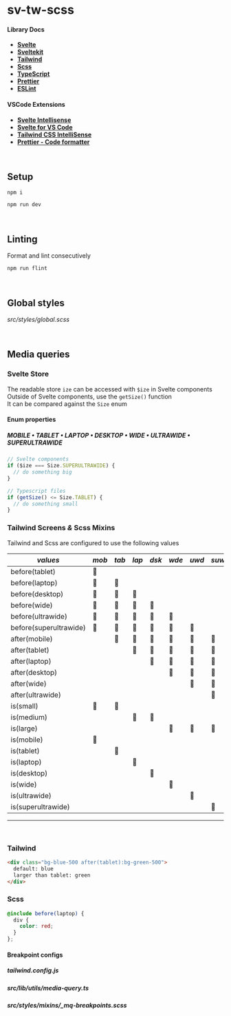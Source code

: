# **sv-tw-scss**

#### **Library Docs**

- **[Svelte](https://svelte.dev/docs/introduction)**
- **[Sveltekit](https://kit.svelte.dev/docs/introduction)**
- **[Tailwind](https://tailwindcss.com/docs/installation)**
- **[Scss](https://sass-lang.com/documentation/syntax)**
- **[TypeScript](https://www.typescriptlang.org/docs/)**
- **[Prettier](https://prettier.io/docs/en/index.html)**
- **[ESLint](https://eslint.org/docs/latest/)**

#### **VSCode Extensions**

- [**Svelte Intellisense**](https://marketplace.visualstudio.com/items?itemName=ardenivanov.svelte-intellisense)
- [**Svelte for VS Code**](https://marketplace.visualstudio.com/items?itemName=svelte.svelte-vscode)
- [**Tailwind CSS IntelliSense**](https://marketplace.visualstudio.com/items?itemName=bradlc.vscode-tailwindcss)
- [**Prettier - Code formatter**](https://marketplace.visualstudio.com/items?itemName=esbenp.prettier-vscode)

<br />

## **Setup**

`npm i`

`npm run dev`

<br />

## **Linting**

Format and lint consecutively

`npm run flint`

<br />

## **Global styles**

*src/styles/global.scss*

<br />

## **Media queries**

### **Svelte Store**

The readable store `ize` can be accessed with `$ize` in Svelte components  
Outside of Svelte components, use the `getSize()` function  
It can be compared against the `Size` enum

#### Enum properties  
##### MOBILE • TABLET • LAPTOP • DESKTOP • WIDE • ULTRAWIDE • SUPERULTRAWIDE

```ts
// Svelte components
if ($ize === Size.SUPERULTRAWIDE) {
  // do something big
}

// Typescript files
if (getSize() <= Size.TABLET) {
  // do something small
}
```

### **Tailwind Screens** ***&*** **Scss Mixins**

Tailwind and Scss are configured to use the following values

|*values*                  | *mob* | *tab* | *lap* | *dsk* | *wde* | *uwd* | *suw* |
|------------------------|-----|-----|-----|-----|-----|-----|-----|
| before(tablet)         | 🔵   |     |     |     |     |     |     |
| before(laptop)         | 🔵   | 🔵   |     |     |     |     |     |
| before(desktop)        | 🔵   | 🔵   | 🔵   |     |     |     |     |
| before(wide)           | 🔵   | 🔵   | 🔵   | 🔵   |     |     |     |
| before(ultrawide)      | 🔵   | 🔵   | 🔵   | 🔵   | 🔵   |     |     |
| before(superultrawide) | 🔵   | 🔵   | 🔵   | 🔵   | 🔵   | 🔵   |     |
| after(mobile)          |     | 🔵   | 🔵   | 🔵   | 🔵   | 🔵   | 🔵   |
| after(tablet)          |     |     | 🔵   | 🔵   | 🔵   | 🔵   | 🔵   |
| after(laptop)          |     |     |     | 🔵   | 🔵   | 🔵   | 🔵   |
| after(desktop)         |     |     |     |     | 🔵   | 🔵   | 🔵   |
| after(wide)            |     |     |     |     |     | 🔵   | 🔵   |
| after(ultrawide)       |     |     |     |     |     |     | 🔵   |
| is(small)              | 🔵   | 🔵   |     |     |     |     |     |
| is(medium)             |     |     | 🔵   | 🔵   |     |     |     |
| is(large)              |     |     |     |     | 🔵   | 🔵   | 🔵   |
| is(mobile)             | 🔵   |     |     |     |     |     |     |
| is(tablet)             |     | 🔵   |     |     |     |     |     |
| is(laptop)             |     |     | 🔵   |     |     |     |     |
| is(desktop)            |     |     |     | 🔵   |     |     |     |
| is(wide)               |     |     |     |     | 🔵   |     |     |
| is(ultrawide)          |     |     |     |     |     | 🔵   |     |
| is(superultrawide)     |     |     |     |     |     |     | 🔵   |
___

<br />

### **Tailwind**
```html
<div class="bg-blue-500 after(tablet):bg-green-500">
  default: blue
  larger than tablet: green
</div>
  ```

### 

  ### **Scss**

```scss
@include before(laptop) {
  div {
    color: red;
  }
};
```

#### **Breakpoint configs**  
##### *tailwind.config.js*  
##### *src/lib/utils/media-query.ts*  
##### *src/styles/mixins/_mq-breakpoints.scss*  
